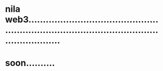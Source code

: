 # nila web3.....................................................................................................................
# soon..........
